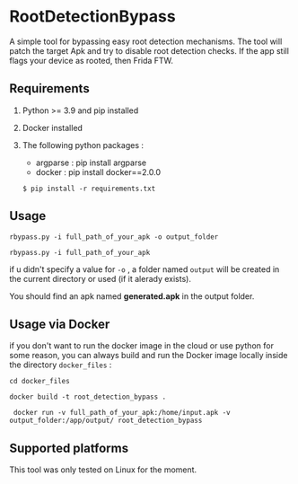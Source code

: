 RootDetectionBypass
=====================

A simple tool for bypassing easy root detection mechanisms. The tool will patch the target Apk and try to disable root detection checks. If the app still flags your device as rooted, then Frida FTW.


Requirements
--------------------------

1. Python >= 3.9 and pip installed
2. Docker installed
3. The following python packages :
    - argparse : pip install argparse
    - docker   : pip install docker==2.0.0

    ```$ pip install -r requirements.txt```

Usage
------

```rbypass.py -i full_path_of_your_apk -o output_folder```

```rbypass.py -i full_path_of_your_apk ```

if u didn't specify a value for ```-o``` , a folder named ```output``` will be created in the current directory or used (if it alerady exists).

You should find an apk named **generated.apk** in the output folder.

Usage via Docker
------------------

if you don't want to run the docker image in the cloud or use python for some reason, you can always build and run the Docker image locally inside the directory ```docker_files``` :

```cd docker_files```

```docker build -t root_detection_bypass .```
 
``` docker run -v full_path_of_your_apk:/home/input.apk -v output_folder:/app/output/ root_detection_bypass```


Supported platforms
---------------------

This tool was only tested on Linux for the moment.
